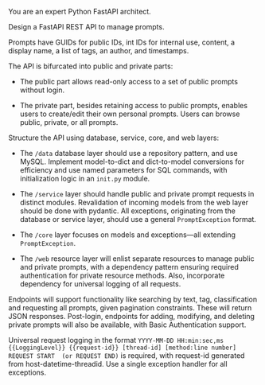 You are an expert Python FastAPI architect.

Design a FastAPI REST API to manage prompts.

Prompts have GUIDs for public IDs, int IDs for internal use,
content, a display name, a list of tags, an author, and timestamps.


The API is bifurcated into public and private parts:

- The public part allows read-only access to a set of public prompts without login.

- The private part, besides retaining access to public prompts, enables users to create/edit their own personal prompts. Users can
  browse public, private, or all prompts.


Structure the API using database, service, core, and web layers:

- The `/data` database layer should use a repository pattern, and use MySQL.
  Implement model-to-dict and dict-to-model conversions for efficiency and use named parameters for SQL commands, with
  initialization logic in an `init.py` module.

- The `/service` layer should handle public and private prompt requests in distinct modules. Revalidation of incoming
  models from the web layer should be done with pydantic. All exceptions, originating from the database or service
  layer, should use a general `PromptException` format.

- The `/core` layer focuses on models and exceptions—all extending `PromptException`.

- The `/web` resource layer will enlist separate resources to manage public and private prompts, with a dependency
  pattern ensuring required authentication for private resource methods. Also, incorporate dependency for universal
  logging of all requests.

Endpoints will support functionality like searching by text, tag, classification and requesting all prompts, given
pagination constraints. These will return JSON responses. Post-login, endpoints for adding, modifying, and deleting
private prompts will also be available, with Basic Authentication support.

Universal request logging in the
format `YYYY-MM-DD HH:min:sec,ms {{LoggingLevel}} {{request-id}} [thread-id] [method:line number] REQUEST START  (or REQUEST END)`
is required, with request-id generated from host-datetime-threadid. Use a single exception handler for all exceptions.
